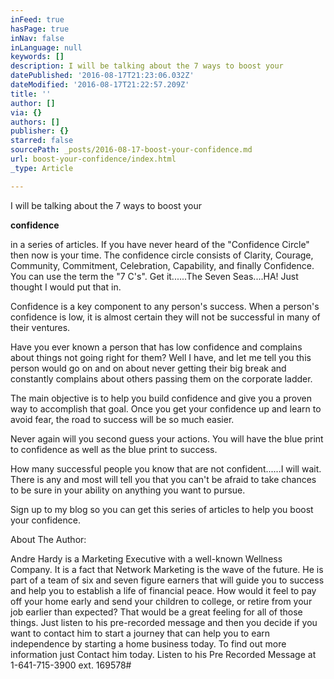 ```yaml
---
inFeed: true
hasPage: true
inNav: false
inLanguage: null
keywords: []
description: I will be talking about the 7 ways to boost your
datePublished: '2016-08-17T21:23:06.032Z'
dateModified: '2016-08-17T21:22:57.209Z'
title: ''
author: []
via: {}
authors: []
publisher: {}
starred: false
sourcePath: _posts/2016-08-17-boost-your-confidence.md
url: boost-your-confidence/index.html
_type: Article

---
```

I will be talking about the 7 ways to boost your

**confidence**

in a series of articles. If you have never heard of the "Confidence Circle" then now is your time. The confidence circle consists of Clarity, Courage, Community, Commitment, Celebration, Capability, and finally Confidence. You can use the term the "7 C's". Get it......The Seven Seas....HA! Just thought I would put that in.

Confidence is a key component to any person's success. When a person's confidence is low, it is almost certain they will not be successful in many of their ventures.

Have you ever known a person that has low confidence and complains about things not going right for them? Well I have, and let me tell you this person would go on and on about never getting their big break and constantly complains about others passing them on the corporate ladder.

The main objective is to help you build confidence and give you a proven way to accomplish that goal. Once you get your confidence up and learn to avoid fear, the road to success will be so much easier. 

Never again will you second guess your actions. You will have the blue print to confidence as well as the blue print to success.

How many successful people you know that are not confident......I will wait. There is any and most will tell you that you can't be afraid to take chances to be sure in your ability on anything you want to pursue.

Sign up to my blog so you can get this series of articles to help you boost your confidence. 

About The Author:

Andre Hardy is a Marketing Executive with a well-known Wellness Company. It is a fact that Network Marketing is the wave of the future.  He is part of a team of six and seven figure earners that will guide you to success and help you to establish a life of financial peace.  How would it feel to pay off your home early and send your children to college, or retire from your job earlier than expected?  That would be a great feeling for all of those things.  Just listen to his pre-recorded message and then you decide if you want to contact him to start a journey that can help you to earn independence by starting a home business today. To find out more information just Contact him today.  Listen to his Pre Recorded Message at 1-641-715-3900 ext. 169578\#
